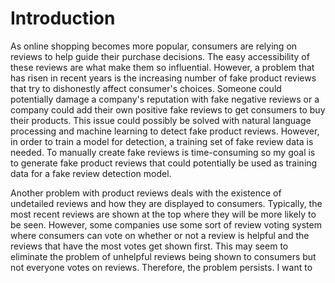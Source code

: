 # Introduction 

As online shopping becomes more popular, consumers are relying on reviews to help guide their purchase decisions. The easy accessibility of these reviews are what make them so influential. However, a problem that has risen in recent years is the increasing number of fake product reviews that try to dishonestly affect consumer's choices. Someone could potentially damage a company's reputation with fake negative reviews or a company could add their own positive fake reviews to get consumers to buy their products. This issue could possibly be solved with natural language processing and machine learning to detect fake product reviews. However, in order to train a model for detection, a training set of fake review data is needed. To manually create fake reviews is time-consuming so my goal is to generate fake product reviews that could potentially be used as training data for a fake review detection model. 

Another problem with product reviews deals with the existence of undetailed reviews and how they are displayed to consumers. Typically, the most recent reviews are shown at the top where they will be more likely to be seen. However, some companies use some sort of review voting system where consumers can vote on whether or not a review is helpful and the reviews that have the most votes get shown first. This may seem to eliminate the problem of unhelpful reviews being shown to consumers but not everyone votes on reviews. Therefore, the problem persists. I want to 
